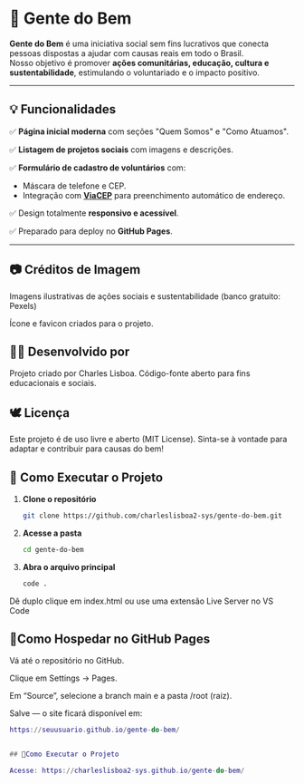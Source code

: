 # 🤝 Gente do Bem

**Gente do Bem** é uma iniciativa social sem fins lucrativos que conecta pessoas dispostas a ajudar com causas reais em todo o Brasil.  
Nosso objetivo é promover **ações comunitárias, educação, cultura e sustentabilidade**, estimulando o voluntariado e o impacto positivo.

---

## 💡 Funcionalidades

✅ **Página inicial moderna** com seções "Quem Somos" e "Como Atuamos".

✅ **Listagem de projetos sociais** com imagens e descrições.

✅ **Formulário de cadastro de voluntários** com:
   - Máscara de telefone e CEP.
   - Integração com **[ViaCEP](https://viacep.com.br/)** para preenchimento automático de endereço.

✅ Design totalmente **responsivo e acessível**.

✅ Preparado para deploy no **GitHub Pages**.

---

## 📷 Créditos de Imagem

Imagens ilustrativas de ações sociais e sustentabilidade (banco gratuito: Pexels)

Ícone e favicon criados para o projeto.

## 🧑‍💻 Desenvolvido por

Projeto criado por Charles Lisboa.
Código-fonte aberto para fins educacionais e sociais.

## 🕊️ Licença

Este projeto é de uso livre e aberto (MIT License).
Sinta-se à vontade para adaptar e contribuir para causas do bem!

## 🚀 Como Executar o Projeto

1. **Clone o repositório**
   ```bash
   git clone https://github.com/charleslisboa2-sys/gente-do-bem.git

2. **Acesse a pasta**
   ```bash
   cd gente-do-bem

3. **Abra o arquivo principal**
   ```bash
   code .

Dê duplo clique em index.html ou use uma extensão Live Server no VS Code

## 🌱Como Hospedar no GitHub Pages

Vá até o repositório no GitHub.

Clique em Settings → Pages.

Em “Source”, selecione a branch main e a pasta /root (raiz).

Salve — o site ficará disponível em:
   ```lua
https://seuusuario.github.io/gente-do-bem/


## 🚀Como Executar o Projeto

Acesse: https://charleslisboa2-sys.github.io/gente-do-bem/
